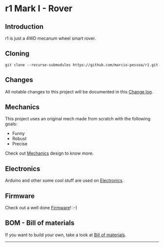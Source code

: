 # r1 Mark I - Rover

## Introduction
r1 is just a 4WD mecanum wheel smart rover.

## Cloning
```
git clone --recurse-submodules https://github.com/marcio-pessoa/r1.git
```

## Changes
All notable changes to this project will be documented in this [Change log](CHANGELOG.md).

## Mechanics
This project uses an original mech made from scratch with the following goals:
- Funny
- Robust
- Precise

Check out [Mechanics](Mechanics/README.md) design to know more.

## Electronics
Arduino and other some cool stuff are used on [Electronics](Electronics/README.md).

## Firmware
Check out a well done [Firmware](Firmware/README.md)! :-)

## BOM - Bill of materials
If you want to build your own, take a look at [Bill of materials](BOM.md).

---
